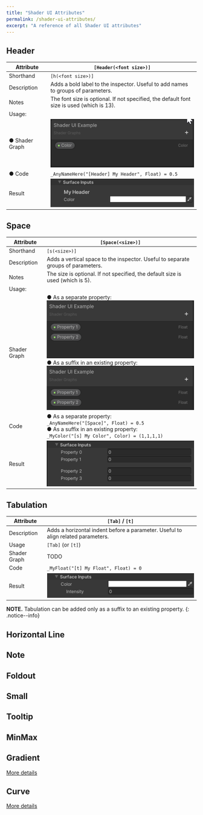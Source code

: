 ```yaml
---
title: "Shader UI Attributes"
permalink: /shader-ui-attributes/
excerpt: "A reference of all Shader UI attributes"
---
```


## Header

| Attribute | `[Header(<font size>)]` |
| --- | --- |
| Shorthand | `[h(<font size>)]` |
| Description | Adds a bold label to the inspector. Useful to add names to groups of parameters. |
| Notes | The font size is optional. If not specified, the default font size is used (which is 13). |
| Usage: | |
| ● Shader Graph | <kbd>![Header SG](/assets/images/docs/attributes/header-sg.webp)</kbd> |
| ● Code | `_AnyNameHere("[Header] My Header", Float) = 0.5` |
| Result | <kbd>![Header](/assets/images/docs/attributes/header-result.png)</kbd> |

## Space

| Attribute | `[Space(<size>)]` |
| --- | --- |
| Shorthand | `[s(<size>)]` |
| Description | Adds a vertical space to the inspector. Useful to separate groups of parameters. |
| Notes | The size is optional. If not specified, the default size is used (which is 5). |
| Usage: | |
| Shader Graph | ● As a separate property:<br/> ![Space SG](/assets/images/docs/attributes/space-sg-1.webp) <br/> ● As a suffix in an existing property:<br/> ![Space SG](/assets/images/docs/attributes/space-sg-2.webp) |
| Code | ● As a separate property:<br/> ```_AnyNameHere("[Space]", Float) = 0.5``` <br/> ● As a suffix in an existing property:<br/> ```_MyColor("[s] My Color", Color) = (1,1,1,1)``` |
| Result | ![Space](/assets/images/docs/attributes/space-result.png) |

## Tabulation

| Attribute | `[Tab]` / `[t]` |
| --- | --- |
| Description | Adds a horizontal indent before a parameter. Useful to align related parameters. |
| Usage | `[Tab]` (or `[t]`) |
| Shader Graph | TODO |
| Code | `_MyFloat("[t] My Float", Float) = 0` |
| Result | ![Tab](/assets/images/docs/attributes/tab-result.png) |

**NOTE.** Tabulation can be added only as a suffix to an existing property.
{: .notice--info}

## Horizontal Line

## Note

## Foldout

## Small

## Tooltip

## MinMax

## Gradient
[More details](../gradient)

## Curve
[More details](../curve)
